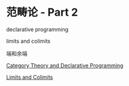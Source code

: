 # 范畴论 - Part 2

declarative programming

limits and colimits

端和余端

[Category Theory and Declarative Programming](https://bartoszmilewski.com/2015/04/15/category-theory-and-declarative-programming/)

[Limits and Colimits](https://bartoszmilewski.com/2015/04/15/limits-and-colimits/)

